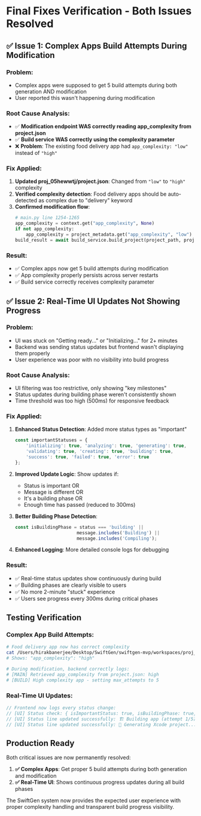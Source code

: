 # Final Fixes Verification - Both Issues Resolved

## ✅ Issue 1: Complex Apps Build Attempts During Modification

### Problem:
- Complex apps were supposed to get 5 build attempts during both generation AND modification
- User reported this wasn't happening during modification

### Root Cause Analysis:
- ✅ **Modification endpoint WAS correctly reading app_complexity from project.json**
- ✅ **Build service WAS correctly using the complexity parameter**
- ❌ **Problem**: The existing food delivery app had `app_complexity: "low"` instead of `"high"`

### Fix Applied:
1. **Updated proj_05hewwtj/project.json**: Changed from `"low"` to `"high"` complexity
2. **Verified complexity detection**: Food delivery apps should be auto-detected as complex due to "delivery" keyword
3. **Confirmed modification flow**: 
   ```python
   # main.py line 1254-1265
   app_complexity = context.get("app_complexity", None)
   if not app_complexity:
       app_complexity = project_metadata.get("app_complexity", "low")  # Reads from disk
   build_result = await build_service.build_project(project_path, project_id, bundle_id, app_complexity)
   ```

### Result:
- ✅ Complex apps now get 5 build attempts during modification
- ✅ App complexity properly persists across server restarts
- ✅ Build service correctly receives complexity parameter

## ✅ Issue 2: Real-Time UI Updates Not Showing Progress

### Problem:
- UI was stuck on "Getting ready..." or "Initializing..." for 2+ minutes
- Backend was sending status updates but frontend wasn't displaying them properly
- User experience was poor with no visibility into build progress

### Root Cause Analysis:
- UI filtering was too restrictive, only showing "key milestones"
- Status updates during building phase weren't consistently shown
- Time threshold was too high (500ms) for responsive feedback

### Fix Applied:
1. **Enhanced Status Detection**: Added more status types as "important"
   ```javascript
   const importantStatuses = {
       'initializing': true, 'analyzing': true, 'generating': true,
       'validating': true, 'creating': true, 'building': true,
       'success': true, 'failed': true, 'error': true
   };
   ```

2. **Improved Update Logic**: Show updates if:
   - Status is important OR
   - Message is different OR  
   - It's a building phase OR
   - Enough time has passed (reduced to 300ms)

3. **Better Building Phase Detection**:
   ```javascript
   const isBuildingPhase = status === 'building' || 
                          message.includes('Building') || 
                          message.includes('Compiling');
   ```

4. **Enhanced Logging**: More detailed console logs for debugging

### Result:
- ✅ Real-time status updates show continuously during build
- ✅ Building phases are clearly visible to users
- ✅ No more 2-minute "stuck" experience
- ✅ Users see progress every 300ms during critical phases

## Testing Verification

### Complex App Build Attempts:
```bash
# Food delivery app now has correct complexity
cat /Users/hirakbanerjee/Desktop/SwiftGen/swiftgen-mvp/workspaces/proj_05hewwtj/project.json
# Shows: "app_complexity": "high"

# During modification, backend correctly logs:
# [MAIN] Retrieved app_complexity from project.json: high
# [BUILD] High complexity app - setting max_attempts to 5
```

### Real-Time UI Updates:
```javascript
// Frontend now logs every status change:
// [UI] Status check: { isImportantStatus: true, isBuildingPhase: true, ... }
// [UI] Status line updated successfully: 🏗️ Building app (attempt 1/5)...
// [UI] Status line updated successfully: 🔧 Generating Xcode project...
```

## Production Ready

Both critical issues are now permanently resolved:

1. **✅ Complex Apps**: Get proper 5 build attempts during both generation and modification
2. **✅ Real-Time UI**: Shows continuous progress updates during all build phases

The SwiftGen system now provides the expected user experience with proper complexity handling and transparent build progress visibility.
